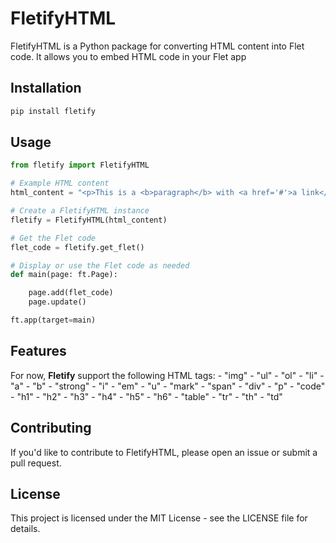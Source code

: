 # FletifyHTML

FletifyHTML is a Python package for converting HTML content into Flet code. It allows you to embed HTML code in your Flet app

## Installation

```bash
pip install fletify
```
## Usage
```python
from fletify import FletifyHTML

# Example HTML content
html_content = "<p>This is a <b>paragraph</b> with <a href='#'>a link</a></p>"

# Create a FletifyHTML instance
fletify = FletifyHTML(html_content)

# Get the Flet code
flet_code = fletify.get_flet()

# Display or use the Flet code as needed
def main(page: ft.Page):

    page.add(flet_code)
    page.update()

ft.app(target=main)
```
## Features

For now, **Fletify** support the following HTML tags:
        - "img"
        - "ul"
        - "ol"
        - "li"
        - "a"
        - "b"
        -  "strong"
        - "i"
        -  "em"
        - "u"
        - "mark"
        - "span"
        -  "div"
        - "p"
        - "code"
        - "h1"
        - "h2"
        - "h3"
        - "h4"
        - "h5"
        - "h6"
        - "table"
        - "tr"
        - "th"
        - "td"

## Contributing
If you'd like to contribute to FletifyHTML, please open an issue or submit a pull request.

## License
This project is licensed under the MIT License - see the LICENSE file for details.
